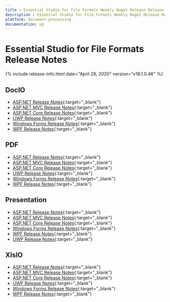 ```yaml
---
title : Essential Studio for File Formats Weekly Nuget Release Release Notes  
description : Essential Studio for File Formats Weekly Nuget Release Release Notes  
platform: document-processing
documentation: ug
---
```


# Essential Studio for File Formats  Release Notes  

{% include release-info.html date="April 28, 2020" version="v18.1.0.46" %} 

## DocIO

* [ASP.NET Release Notes](/aspnet/release-notes/v18.1.0.46#docio){:target="_blank"}
* [ASP.NET MVC Release Notes](/aspnetmvc/release-notes/v18.1.0.46#docio){:target="_blank"}
* [ASP.NET Core Release Notes](/aspnet-core/release-notes/v18.1.0.46#docio){:target="_blank"}
* [UWP Release Notes](/uwp/release-notes/v18.1.0.46#docio){:target="_blank"}
* [Windows Forms Release Notes](/windowsforms/release-notes/v18.1.0.46#docio){:target="_blank"}
* [WPF Release Notes](/wpf/release-notes/v18.1.0.46#docio){:target="_blank"}


## PDF

* [ASP.NET Release Notes](/aspnet/release-notes/v18.1.0.46#pdf){:target="_blank"}
* [ASP.NET MVC Release Notes](/aspnetmvc/release-notes/v18.1.0.46#pdf){:target="_blank"}
* [ASP.NET Core Release Notes](/aspnet-core/release-notes/v18.1.0.46#pdf){:target="_blank"}
* [UWP Release Notes](/uwp/release-notes/v18.1.0.46#pdf){:target="_blank"}
* [Windows Forms Release Notes](/windowsforms/release-notes/v18.1.0.46#pdf){:target="_blank"}
* [WPF Release Notes](/wpf/release-notes/v18.1.0.46#pdf){:target="_blank"}


## Presentation

* [ASP.NET Release Notes](/aspnet/release-notes/v18.1.0.46#presentation){:target="_blank"}
* [ASP.NET MVC Release Notes](/aspnetmvc/release-notes/v18.1.0.46#presentation){:target="_blank"}
* [ASP.NET Core Release Notes](/aspnet-core/release-notes/v18.1.0.46#presentation){:target="_blank"}
* [Windows Forms Release Notes](/windowsforms/release-notes/v18.1.0.46#presentation){:target="_blank"}
* [WPF Release Notes](/wpf/release-notes/v18.1.0.46#presentation){:target="_blank"}
* [UWP Release Notes](/uwp/release-notes/v18.1.0.46#presentation){:target="_blank"}


## XlsIO

* [ASP.NET Release Notes](/aspnet/release-notes/v18.1.0.46#xlsio){:target="_blank"}
* [ASP.NET MVC Release Notes](/aspnetmvc/release-notes/v18.1.0.46#xlsio){:target="_blank"}
* [ASP.NET Core Release Notes](/aspnet-core/release-notes/v18.1.0.46#xlsio){:target="_blank"}
* [UWP Release Notes](/uwp/release-notes/v18.1.0.46#xlsio){:target="_blank"}
* [Windows Forms Release Notes](/windowsforms/release-notes/v18.1.0.46#xlsio){:target="_blank"}
* [WPF Release Notes](/wpf/release-notes/v18.1.0.46#xlsio){:target="_blank"}